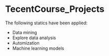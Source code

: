 # TecentCourse_Projects
The following statics have been applied:
- Data mining
- Explore data analysis
- Automization
- Machine learning models


